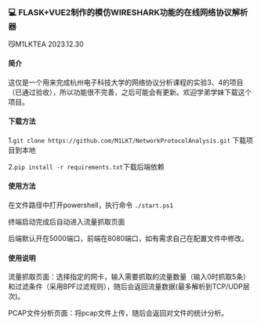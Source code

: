 ### :computer: FLASK+VUE2制作的模仿WIRESHARK功能的在线网络协议解析器

😼M1LKTEA 2023.12.30

#### 简介
这仅是一个用来完成杭州电子科技大学的网络协议分析课程的实验3、4的项目（已通过验收），所以功能很不完善，之后可能会有更新。欢迎学弟学妹下载这个项目。

#### 下载方法

1.`git clone https://github.com/M1LKT/NetworkProtocolAnalysis.git` 下载项目到本地

2.`pip install -r requirements.txt`下载后端依赖

#### 使用方法
在文件路径中打开powershell，执行命令
`./start.ps1`

终端启动完成后自动进入流量抓取页面

后端默认开在5000端口，前端在8080端口，如有需求自己在配置文件中修改。

#### 使用说明
流量抓取页面：选择指定的网卡，输入需要抓取的流量数量（输入0时抓取5条）和过滤条件（采用BPF过滤规则），随后会返回流量数据(最多解析到TCP/UDP层次)。

PCAP文件分析页面：将pcap文件上传，随后会返回对文件的统计分析。